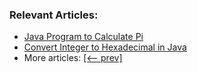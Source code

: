### Relevant Articles:
- [Java Program to Calculate Pi](https://www.baeldung.com/java-monte-carlo-compute-pi)
- [Convert Integer to Hexadecimal in Java](https://www.baeldung.com/java-convert-int-to-hex)
- More articles: [[<-- prev]](../core-java-numbers-5)
